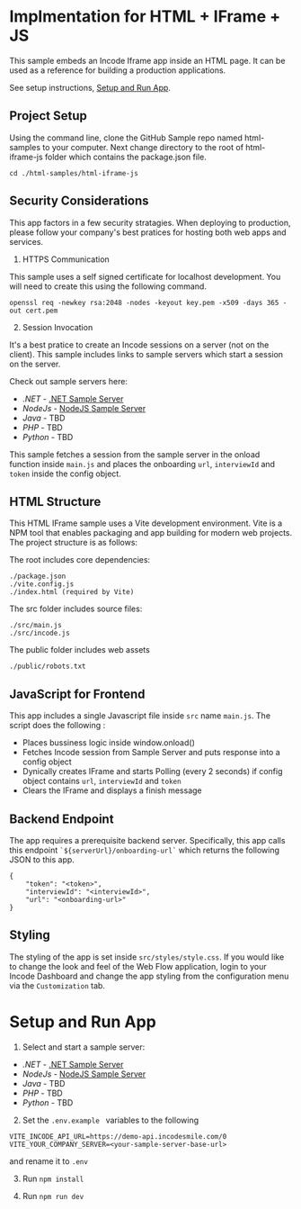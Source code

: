 # Implmentation for HTML + IFrame + JS

This sample embeds an Incode Iframe app inside an HTML page.  It can be used as a reference for building a production applications.

See setup instructions, [Setup and Run App](#setup-and-run-app).

## Project Setup

Using the command line, clone the GitHub Sample repo named html-samples to your computer.  Next change directory to the root of html-iframe-js folder which contains the package.json file. 

```
cd ./html-samples/html-iframe-js
```

## Security Considerations

This app factors in a few security stratagies.  When deploying to production, please follow your company's best pratices for hosting both web apps and services.

1. HTTPS Communication 

This sample uses a self signed certificate for localhost development.  You will need to create this using the following command.

```
openssl req -newkey rsa:2048 -nodes -keyout key.pem -x509 -days 365 -out cert.pem
```

2. Session Invocation

It's a best pratice to create an Incode sessions on a server (not on the client).  This sample includes links to sample servers which start a session on the server.

Check out sample servers here:

* _.NET_ - [.NET Sample Server][dotnet_url_sample]
* _NodeJs_ - [NodeJS Sample Server][nodejs_url_sample]
* _Java_ - TBD
* _PHP_ - TBD
* _Python_ - TBD

This sample fetches a session from the sample server in the onload function inside ```main.js``` and places the onboarding ```url```, ```interviewId``` and ```token``` inside the config object. 

## HTML Structure 

This HTML IFrame sample uses a Vite development environment.  Vite is a NPM tool that enables packaging and app building for modern web projects.  The project structure is as follows:

The root includes core dependencies:

```
./package.json
./vite.config.js
./index.html (required by Vite)
```

The src folder includes source files:

```
./src/main.js
./src/incode.js
```

The public folder includes web assets

```
./public/robots.txt
```


## JavaScript for Frontend

This app includes a single Javascript file inside ```src``` name ```main.js```.  The script does the following :

* Places bussiness logic inside window.onload()
* Fetches Incode session from Sample Server and puts response into a config object
* Dynically creates IFrame and starts Polling (every 2 seconds) if config object contains ```url```, ```interviewId``` and ```token``` 
* Clears the IFrame and displays a finish message


## Backend Endpoint

The app requires a prerequisite backend server.  Specifically, this app calls this endpoint ``` `${serverUrl}/onboarding-url` ``` which returns the following JSON to this app.

```
{
    "token": "<token>",
    "interviewId": "<interviewId>",
    "url": "<onboarding-url>"
}

```

## Styling

The styling of the app is set inside ```src/styles/style.css```.  If you would like to change the look and feel of the Web Flow application, login to your Incode Dashboard and change the app styling from the configuration menu via the ```Customization``` tab.


# Setup and Run App

1) Select and start a sample server:

* _.NET_ - [.NET Sample Server][dotnet_url_sample]
* _NodeJs_ - [NodeJS Sample Server][nodejs_url_sample]
* _Java_ - TBD
* _PHP_ - TBD
* _Python_ - TBD

2) Set the ```.env.example ``` variables to the following

```
VITE_INCODE_API_URL=https://demo-api.incodesmile.com/0
VITE_YOUR_COMPANY_SERVER=<your-sample-server-base-url>
```

and rename it to ```.env```

3) Run ```npm install```

3) Run ```npm run dev```



[dotnet_url_sample]: https://github.com/Incode-Technologies-Example-Repos/dotnet-samples/tree/main/token-server

[nodejs_url_sample]: https://github.com/Incode-Technologies-Example-Repos/nodejs-samples/tree/main/token-and-url-server